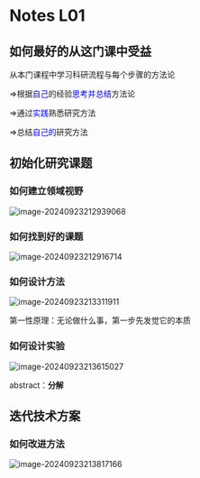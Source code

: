 # Notes L01



## 如何最好的从这门课中受益

从本门课程中学习科研流程与每个步骤的方法论

=>根据<font color=blue>自己</font>的经验<font color=blue>思考并总结</font>方法论

=>通过<font color = blue>实践</font>熟悉研究方法

=>总结<font color = blue>自己的</font>研究方法

 

## 初始化研究课题

### 如何建立领域视野

![image-20240923212939068](C:\Users\86198\AppData\Roaming\Typora\typora-user-images\image-20240923212939068.png)

### 如何找到好的课题

![image-20240923212916714](C:\Users\86198\AppData\Roaming\Typora\typora-user-images\image-20240923212916714.png)

### 如何设计方法

![image-20240923213311911](C:\Users\86198\AppData\Roaming\Typora\typora-user-images\image-20240923213311911.png)

第一性原理：无论做什么事，第一步先发觉它的本质



### 如何设计实验

![image-20240923213615027](C:\Users\86198\AppData\Roaming\Typora\typora-user-images\image-20240923213615027.png)

abstract：**分解**

## 迭代技术方案

### 如何改进方法

![image-20240923213817166](C:\Users\86198\AppData\Roaming\Typora\typora-user-images\image-20240923213817166.png)